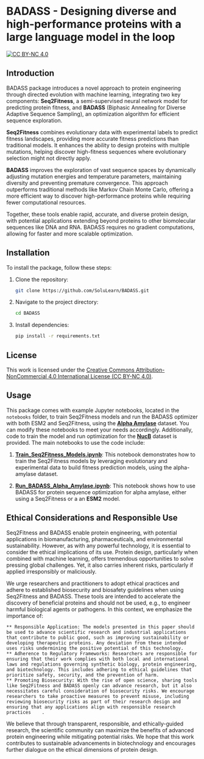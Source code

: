 # BADASS - Designing diverse and high-performance proteins with a large language model in the loop

[![CC BY-NC 4.0](https://img.shields.io/badge/License-CC%20BY--NC%204.0-lightgrey.svg)](https://creativecommons.org/licenses/by-nc/4.0/)

## Introduction

BADASS package introduces a novel approach to protein engineering through directed evolution with machine learning, integrating two key components: **Seq2Fitness**, a semi-supervised neural network model for predicting protein fitness, and **BADASS** (Biphasic Annealing for Diverse Adaptive Sequence Sampling), an optimization algorithm for efficient sequence exploration.

**Seq2Fitness** combines evolutionary data with experimental labels to predict fitness landscapes, providing more accurate fitness predictions than traditional models. It enhances the ability to design proteins with multiple mutations, helping discover high-fitness sequences where evolutionary selection might not directly apply.

**BADASS** improves the exploration of vast sequence spaces by dynamically adjusting mutation energies and temperature parameters, maintaining diversity and preventing premature convergence. This approach outperforms traditional methods like Markov Chain Monte Carlo, offering a more efficient way to discover high-performance proteins while requiring fewer computational resources.

Together, these tools enable rapid, accurate, and diverse protein design, with potential applications extending beyond proteins to other biomolecular sequences like DNA and RNA. BADASS requires no gradient computations, allowing for faster and more scalable optimization.

## Installation

To install the package, follow these steps:

1. Clone the repository:
   ```bash
   git clone https://github.com/SoluLearn/BADASS.git
2. Navigate to the project directory:
   ```bash
   cd BADASS
3. Install dependencies:
   ```bash
   pip install -r requirements.txt

## License

This work is licensed under the [Creative Commons Attribution-NonCommercial 4.0 International License (CC BY-NC 4.0)](https://creativecommons.org/licenses/by-nc/4.0/legalcode). 

## Usage

This package comes with example Jupyter notebooks, located in the `notebooks` folder, to train Seq2Fitness models and run the BADASS optimizer with both ESM2 and Seq2Fitness, using the **[Alpha Amylase](https://doi.org/10.1016/j.csbj.2024.09.007)** dataset. You can modify these notebooks to meet your needs accordingly. Additionally, code to train the model and run optimization for the **[NucB](https://doi.org/10.1101/2024.03.21.585615)** dataset is provided. The main notebooks to use the code include:

1. **[Train_Seq2Fitness_Models.ipynb](notebooks/Train_Seq2Fitness_Models.ipynb)**: This notebook demonstrates how to train the Seq2Fitness models by leveraging evolutionary and experimental data to build fitness prediction models, using the alpha-amylase dataset.
   
2. **[Run_BADASS_Alpha_Amylase.ipynb](notebooks/Run_BADASS_Alpha_Amylase.ipynb)**: This notebook shows how to use BADASS for protein sequence optimization for alpha amylase, either using a Seq2Fitness or a an **ESM2** model.

## Ethical Considerations and Responsible Use

Seq2Fitness and BADASS enable protein engineering, with potential applications in biomanufacturing, pharmaceuticals, and environmental sustainability. However, as with any powerful technology, it is essential to consider the ethical implications of its use. Protein design, particularly when combined with machine learning, offers tremendous opportunities to solve pressing global challenges. Yet, it also carries inherent risks, particularly if applied irresponsibly or maliciously.

We urge researchers and practitioners to adopt ethical practices and adhere to established biosecurity and biosafety guidelines when using Seq2Fitness and BADASS. These tools are intended to accelerate the discovery of beneficial proteins and should not be used, e.g., to engineer harmful biological agents or pathogens. In this context, we emphasize the importance of:

	** Responsible Application: The models presented in this paper should be used to advance scientific research and industrial applications that contribute to public good, such as improving sustainability or developing therapeutic proteins. Any deviation from these intended uses risks undermining the positive potential of this technology.
	** Adherence to Regulatory Frameworks: Researchers are responsible for ensuring that their work complies with both local and international laws and regulations governing synthetic biology, protein engineering, and biotechnology. This includes adhering to ethical guidelines that prioritize safety, security, and the prevention of harm.
	** Promoting Biosecurity: With the rise of open science, sharing tools like Seq2Fitness and BADASS openly can advance research, but it also necessitates careful consideration of biosecurity risks. We encourage researchers to take proactive measures to prevent misuse, including reviewing biosecurity risks as part of their research design and ensuring that any applications align with responsible research practices ￼ ￼.

We believe that through transparent, responsible, and ethically-guided research, the scientific community can maximize the benefits of advanced protein engineering while mitigating potential risks. We hope that this work contributes to sustainable advancements in biotechnology and encourages further dialogue on the ethical dimensions of protein design.



